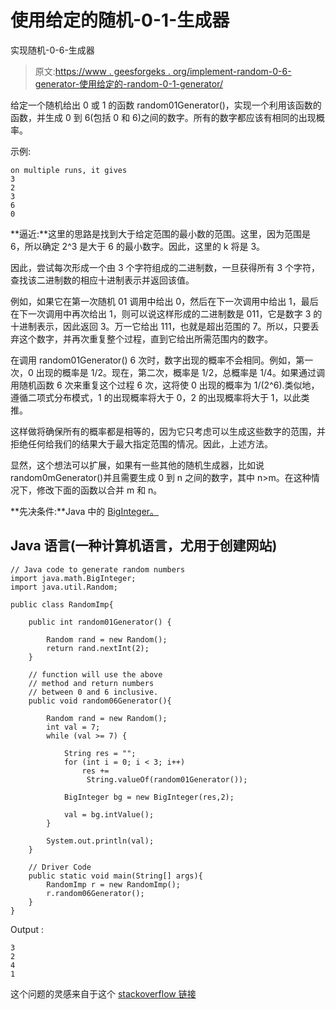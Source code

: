 # 使用给定的随机-0-1-生成器

实现随机-0-6-生成器

> 原文:[https://www . geesforgeks . org/implement-random-0-6-generator-使用给定的-random-0-1-generator/](https://www.geeksforgeeks.org/implement-random-0-6-generator-using-the-given-random-0-1-generator/)

给定一个随机给出 0 或 1 的函数 random01Generator()，实现一个利用该函数的函数，并生成 0 到 6(包括 0 和 6)之间的数字。所有的数字都应该有相同的出现概率。

示例:

```
on multiple runs, it gives 
3
2
3
6
0

```

**逼近:**这里的思路是找到大于给定范围的最小数的范围。这里，因为范围是 6，所以确定 2^3 是大于 6 的最小数字。因此，这里的 k 将是 3。

因此，尝试每次形成一个由 3 个字符组成的二进制数，一旦获得所有 3 个字符，查找该二进制数的相应十进制表示并返回该值。

例如，如果它在第一次随机 01 调用中给出 0，然后在下一次调用中给出 1，最后在下一次调用中再次给出 1，则可以说这样形成的二进制数是 011，它是数字 3 的十进制表示，因此返回 3。万一它给出 111，也就是超出范围的 7。所以，只要丢弃这个数字，并再次重复整个过程，直到它给出所需范围内的数字。

在调用 random01Generator() 6 次时，数字出现的概率不会相同。例如，第一次，0 出现的概率是 1/2。现在，第二次，概率是 1/2，总概率是 1/4。如果通过调用随机函数 6 次来重复这个过程 6 次，这将使 0 出现的概率为 1/(2^6).类似地，遵循二项式分布模式，1 的出现概率将大于 0，2 的出现概率将大于 1，以此类推。

这样做将确保所有的概率都是相等的，因为它只考虑可以生成这些数字的范围，并拒绝任何给我们的结果大于最大指定范围的情况。因此，上述方法。

显然，这个想法可以扩展，如果有一些其他的随机生成器，比如说 random0mGenerator()并且需要生成 0 到 n 之间的数字，其中 n>m。在这种情况下，修改下面的函数以合并 m 和 n。

**先决条件:**Java 中的 [BigInteger。](https://www.geeksforgeeks.org/biginteger-class-in-java/)

## Java 语言(一种计算机语言，尤用于创建网站)

```
// Java code to generate random numbers
import java.math.BigInteger;
import java.util.Random;

public class RandomImp{

    public int random01Generator() {

        Random rand = new Random();
        return rand.nextInt(2); 
    }

    // function will use the above
    // method and return numbers 
    // between 0 and 6 inclusive.
    public void random06Generator(){

        Random rand = new Random();
        int val = 7;
        while (val >= 7) {

            String res = "";
            for (int i = 0; i < 3; i++) 
                res += 
                 String.valueOf(random01Generator());            

            BigInteger bg = new BigInteger(res,2);

            val = bg.intValue();
        }

        System.out.println(val);
    }

    // Driver Code
    public static void main(String[] args){
        RandomImp r = new RandomImp();
        r.random06Generator();
    }
}
```

Output :

```
3
2
4
1

```

这个问题的灵感来自于这个 [stackoverflow 链接](https://stackoverflow.com/questions/13209162/creating-a-random-number-generator-from-a-coin-toss)